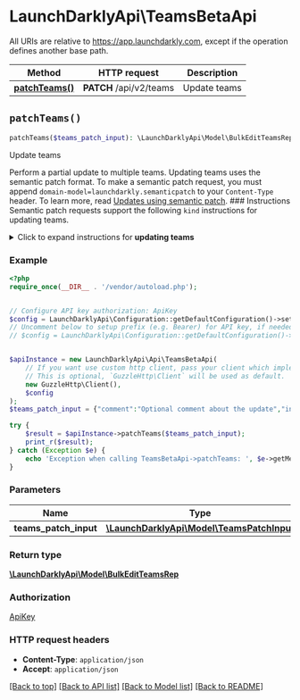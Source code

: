 # LaunchDarklyApi\TeamsBetaApi

All URIs are relative to https://app.launchdarkly.com, except if the operation defines another base path.

| Method | HTTP request | Description |
| ------------- | ------------- | ------------- |
| [**patchTeams()**](TeamsBetaApi.md#patchTeams) | **PATCH** /api/v2/teams | Update teams |


## `patchTeams()`

```php
patchTeams($teams_patch_input): \LaunchDarklyApi\Model\BulkEditTeamsRep
```

Update teams

Perform a partial update to multiple teams. Updating teams uses the semantic patch format.  To make a semantic patch request, you must append `domain-model=launchdarkly.semanticpatch` to your `Content-Type` header. To learn more, read [Updates using semantic patch](https://launchdarkly.com/docs/api#updates-using-semantic-patch).  ### Instructions  Semantic patch requests support the following `kind` instructions for updating teams.  <details> <summary>Click to expand instructions for <strong>updating teams</strong></summary>  #### addMembersToTeams  Add the members to teams.  ##### Parameters  - `memberIDs`: List of member IDs to add. - `teamKeys`: List of teams to update.  Here's an example:  ```json {   \"instructions\": [{     \"kind\": \"addMembersToTeams\",     \"memberIDs\": [       \"1234a56b7c89d012345e678f\"     ],     \"teamKeys\": [       \"example-team-1\",       \"example-team-2\"     ]   }] } ```  #### addAllMembersToTeams  Add all members to the team. Members that match any of the filters are **excluded** from the update.  ##### Parameters  - `teamKeys`: List of teams to update. - `filterLastSeen`: (Optional) A JSON object with one of the following formats:   - `{\"never\": true}` - Members that have never been active, such as those who have not accepted their invitation to LaunchDarkly, or have not logged in after being provisioned via SCIM.   - `{\"noData\": true}` - Members that have not been active since LaunchDarkly began recording last seen timestamps.   - `{\"before\": 1608672063611}` - Members that have not been active since the provided value, which should be a timestamp in Unix epoch milliseconds. - `filterQuery`: (Optional) A string that matches against the members' emails and names. It is not case sensitive. - `filterRoles`: (Optional) A `|` separated list of roles and custom roles. For the purposes of this filtering, `Owner` counts as `Admin`. - `filterTeamKey`: (Optional) A string that matches against the key of the team the members belong to. It is not case sensitive. - `ignoredMemberIDs`: (Optional) A list of member IDs.  Here's an example:  ```json {   \"instructions\": [{     \"kind\": \"addAllMembersToTeams\",     \"teamKeys\": [       \"example-team-1\",       \"example-team-2\"     ],     \"filterLastSeen\": { \"never\": true }   }] } ```  </details>

### Example

```php
<?php
require_once(__DIR__ . '/vendor/autoload.php');


// Configure API key authorization: ApiKey
$config = LaunchDarklyApi\Configuration::getDefaultConfiguration()->setApiKey('Authorization', 'YOUR_API_KEY');
// Uncomment below to setup prefix (e.g. Bearer) for API key, if needed
// $config = LaunchDarklyApi\Configuration::getDefaultConfiguration()->setApiKeyPrefix('Authorization', 'Bearer');


$apiInstance = new LaunchDarklyApi\Api\TeamsBetaApi(
    // If you want use custom http client, pass your client which implements `GuzzleHttp\ClientInterface`.
    // This is optional, `GuzzleHttp\Client` will be used as default.
    new GuzzleHttp\Client(),
    $config
);
$teams_patch_input = {"comment":"Optional comment about the update","instructions":[{"kind":"addMembersToTeams","memberIDs":["1234a56b7c89d012345e678f"],"teamKeys":["example-team-1","example-team-2"]}]}; // \LaunchDarklyApi\Model\TeamsPatchInput

try {
    $result = $apiInstance->patchTeams($teams_patch_input);
    print_r($result);
} catch (Exception $e) {
    echo 'Exception when calling TeamsBetaApi->patchTeams: ', $e->getMessage(), PHP_EOL;
}
```

### Parameters

| Name | Type | Description  | Notes |
| ------------- | ------------- | ------------- | ------------- |
| **teams_patch_input** | [**\LaunchDarklyApi\Model\TeamsPatchInput**](../Model/TeamsPatchInput.md)|  | |

### Return type

[**\LaunchDarklyApi\Model\BulkEditTeamsRep**](../Model/BulkEditTeamsRep.md)

### Authorization

[ApiKey](../../README.md#ApiKey)

### HTTP request headers

- **Content-Type**: `application/json`
- **Accept**: `application/json`

[[Back to top]](#) [[Back to API list]](../../README.md#endpoints)
[[Back to Model list]](../../README.md#models)
[[Back to README]](../../README.md)
